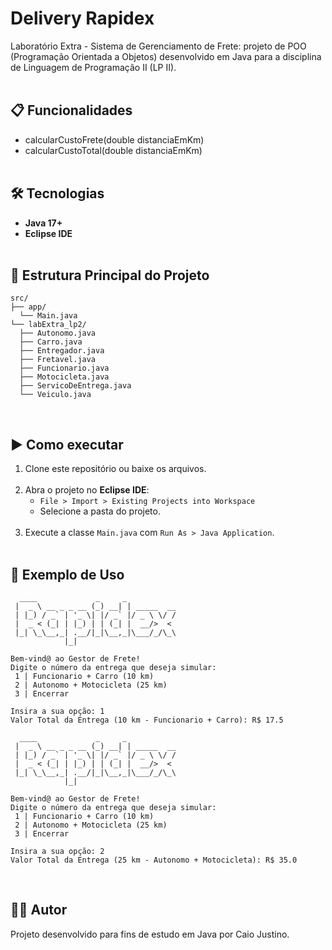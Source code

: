 # Delivery Rapidex

Laboratório Extra - Sistema de Gerenciamento de Frete: projeto de POO (Programação Orientada a Objetos) desenvolvido em Java para a disciplina de Linguagem de Programação II (LP II).<br><br>

## 📋 Funcionalidades

- calcularCustoFrete(double distanciaEmKm)
- calcularCustoTotal(double distanciaEmKm)<br><br>

## 🛠 Tecnologias

- **Java 17+**
- **Eclipse IDE**<br><br>

## 📂 Estrutura Principal do Projeto

```
src/
├── app/
  └── Main.java
└── labExtra_lp2/
  ├── Autonomo.java
  ├── Carro.java
  ├── Entregador.java
  ├── Fretavel.java
  ├── Funcionario.java
  ├── Motocicleta.java
  ├── ServicoDeEntrega.java
  └── Veiculo.java
```

<br>

## ▶️ Como executar

1. Clone este repositório ou baixe os arquivos.<br><br>
2. Abra o projeto no **Eclipse IDE**:
   - `File > Import > Existing Projects into Workspace`
   - Selecione a pasta do projeto.<br><br>
3. Execute a classe `Main.java` com `Run As > Java Application`.<br><br>

## 📌 Exemplo de Uso
```
  ____             _     _           
 |  _ \ __ _ _ __ (_) __| | _____  __
 | |_) / _` | '_ \| |/ _` |/ _ \ \/ /
 |  _ < (_| | |_) | | (_| |  __/>  < 
 |_| \_\__,_| .__/|_|\__,_|\___/_/\_\
            |_|                      

Bem-vind@ ao Gestor de Frete!
Digite o número da entrega que deseja simular:
 1 | Funcionario + Carro (10 km)
 2 | Autonomo + Motocicleta (25 km)
 3 | Encerrar

Insira a sua opção: 1
Valor Total da Entrega (10 km - Funcionario + Carro): R$ 17.5

  ____             _     _           
 |  _ \ __ _ _ __ (_) __| | _____  __
 | |_) / _` | '_ \| |/ _` |/ _ \ \/ /
 |  _ < (_| | |_) | | (_| |  __/>  < 
 |_| \_\__,_| .__/|_|\__,_|\___/_/\_\
            |_|                      

Bem-vind@ ao Gestor de Frete!
Digite o número da entrega que deseja simular:
 1 | Funcionario + Carro (10 km)
 2 | Autonomo + Motocicleta (25 km)
 3 | Encerrar

Insira a sua opção: 2
Valor Total da Entrega (25 km - Autonomo + Motocicleta): R$ 35.0
```
<br>

## 👨‍💻 Autor

Projeto desenvolvido para fins de estudo em Java por Caio Justino.
